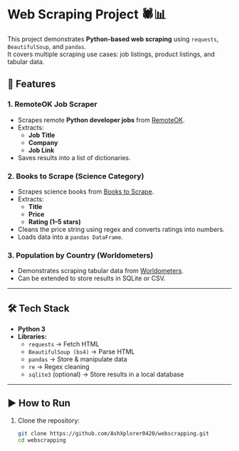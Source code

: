 # Web Scraping Project 🕷️📊

This project demonstrates **Python-based web scraping** using `requests`, `BeautifulSoup`, and `pandas`.  
It covers multiple scraping use cases: job listings, product listings, and tabular data.

  
## 📌 Features

### 1. RemoteOK Job Scraper
- Scrapes remote **Python developer jobs** from [RemoteOK](https://remoteok.com/remote-dev+python-jobs).
- Extracts:
  - **Job Title**
  - **Company**
  - **Job Link**
- Saves results into a list of dictionaries.

### 2. Books to Scrape (Science Category)
- Scrapes science books from [Books to Scrape](https://books.toscrape.com).
- Extracts:
  - **Title**
  - **Price**
  - **Rating (1–5 stars)**
- Cleans the price string using regex and converts ratings into numbers.
- Loads data into a `pandas DataFrame`.

### 3. Population by Country (Worldometers)
- Demonstrates scraping tabular data from [Worldometers](https://www.worldometers.info/world-population/population-by-country/).
- Can be extended to store results in SQLite or CSV.

---

## 🛠️ Tech Stack
- **Python 3**
- **Libraries:**
  - `requests` → Fetch HTML
  - `BeautifulSoup (bs4)` → Parse HTML
  - `pandas` → Store & manipulate data
  - `re` → Regex cleaning
  - `sqlite3` (optional) → Store results in a local database

---

## ▶️ How to Run

1. Clone the repository:
   ```bash
   git clone https://github.com/AshXplorer0420/webscrapping.git
   cd webscrapping
